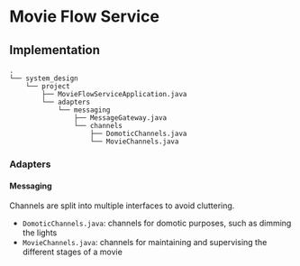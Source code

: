 # Movie Flow Service

## Implementation

```
.
└── system_design
    └── project
        ├── MovieFlowServiceApplication.java
        └── adapters
            └── messaging
                ├── MessageGateway.java
                └── channels
                    ├── DomoticChannels.java
                    └── MovieChannels.java
```

### Adapters
#### Messaging
Channels are split into multiple interfaces to avoid cluttering.
- `DomoticChannels.java`: channels for domotic purposes, such as dimming the lights
- `MovieChannels.java`: channels for maintaining and supervising the different stages of a movie
